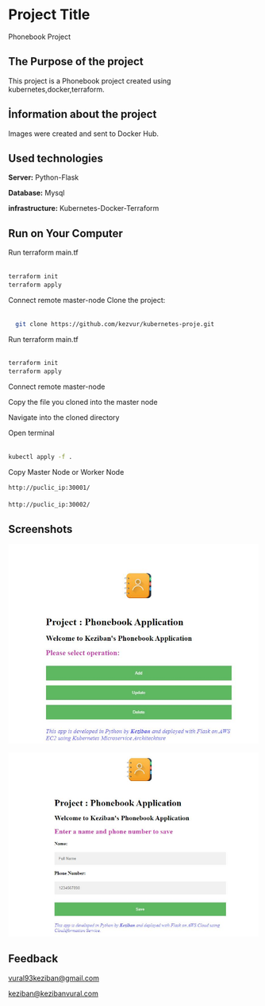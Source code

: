 
# Project Title

Phonebook Project

## The Purpose of the project

This project is a Phonebook project created using kubernetes,docker,terraform.

## İnformation about the project

Images were created and sent to Docker Hub.

## Used technologies

**Server:** Python-Flask

**Database:** Mysql
 
**infrastructure:** Kubernetes-Docker-Terraform
  

## Run on Your Computer

Run terraform main.tf

```bash

terraform init
terraform apply

```
Connect remote master-node
Clone the project:

```bash

  git clone https://github.com/kezvur/kubernetes-proje.git

```
Run terraform main.tf

```bash

terraform init
terraform apply

```
Connect remote master-node

Copy the file you cloned into the master node

Navigate into the cloned directory

Open terminal

```bash

kubectl apply -f .

```
Copy Master Node or Worker Node

```bash
http://puclic_ip:30001/

http://puclic_ip:30002/

```

## Screenshots

![Uygulama Ekran Görüntüsü](https://github.com/kezvur/kubernetes-proje/blob/main/phonebook_2.JPG)


![Uygulama Ekran Görüntüsü](https://github.com/kezvur/kubernetes-proje/blob/main/phonebook.JPG)

## Feedback

vural93keziban@gmail.com

keziban@kezibanvural.com
